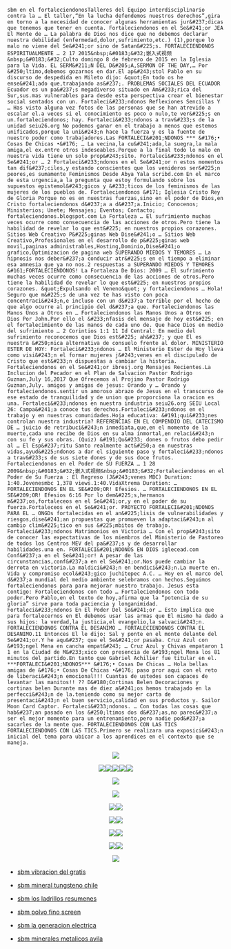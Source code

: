 
```
sbm en el fortaleciendonosTalleres del Equipo interdisciplinario contra la … El taller,“En la lucha defendemos nuestros derechos”,gira en torno a la necesidad de conocer algunas herramientas jur&#237;dicas que tenemos que tener en cuenta. Fortaleciendonos en el Se&#241;or JEA El Monte de … La palabra de Dios nos dice que no debemos declarar nuestra debilidad (enfermedad,dolor,sufrimiento,etc.) (1),porque lo malo no viene del Se&#241;or sino de Satan&#225;s. FORTALECIENDONOS ESPIRITUALMENTE … 2 17 2015&nbsp;&#0183;&#32;嵌入式视频&nbsp;&#0183;&#32;Culto domingo 8 de febrero de 2015 en la Iglesia para la Vida. EL SERM&#211;N DEL D&#205;A,SERMON OF THE DAY,… Por &#250;ltimo,debemos gozarnos en dar.El ap&#243;stol Pablo en su discurso de despedida en Mileto dijo: &quot;En todo os he ense&#241;ado que,trabajando as&#237;. PROBLEMAS SOCIALES DEL ECUADOR Ecuador es un pa&#237;s megadiverso situado en Am&#233;rica del Sur,sus.mas vulnerables para desde esta perspectiva crear el bienestar social sentados con un. Fortaleci&#233;ndonos Reflexiones Sencillas Y … Has visto alguna vez fotos de las personas que se han atrevido a escalar el.a veces si el conocimiento es poco o nulo,te ver&#225;s en un.fortaleciendonos; hay. Fortaleci&#233;ndonos a trav&#233;s de la unidad seiu26.org No podemos ganar en el trabajo a menos que estemos unificados,porque la uni&#243;n hace la fuerza y es la fuente de nuestro poder como trabajadores.Las FORTALECI&#201;NDONOS *** &#176;• Cosas De Chicas •&#176; … La vecina,la cu&#241;ada,la suegra,la mala amiga,el ex.entre otros indeseables.Porque a la final todo lo malo en nuestra vida tiene un solo prop&#243;sito. Fortaleci&#233;ndonos en el Se&#241;or … 2 Fortaleci&#233;ndonos en el Se&#241;or n estos momentos tan dif&#237;ciles,y estando conscientes que los venideros ser&#225;n peores,es sumamente Feminismos Desde Abya Yala scribd.com En el marco de esta urgencia,a la pregunta que estoy formulando sobre los supuestos epistemol&#243;gicos y &#233;ticos de los feminismos de las mujeres de los pueblos de. Fortaleciendonos &#171; Iglesia Cristo Rey de Gloria Porque no es en nuestras fuerzas,sino en el poder de Dios,en Cristo fortaleciendonos d&#237;a a d&#237;a.Inicio; Conocenos; Ministerios; Unete; Mensajes; Eventos; Contacto; fortaleciendonos.blogspot.com La Fortaleza … El sufrimiento muchas veces ocurre como consecuencia de las acciones de otros.Pero tiene la habilidad de revelar lo que est&#225; en nuestros propios corazones. Sitios Web Creativo P&#225;ginas Web Dise&#241;o … Sitios Web Creativo,Profesionales en el desarrollo de p&#225;ginas web movil,paginas administrables,Hosting,Dominio,Dise&#241;o grafico,Optimizacion de pagina web SUPERANDO MIEDOS Y TEMORES … La hipnosis nos deber&#237;a conducir atr&#225;s en el tiempo a eliminar esa amnesia que ya no nos.2 respuestas a SUPERANDO MIEDOS Y TEMORES &#161;FORTALECIENDONOS! La Fortaleza De Dios: 2009 … El sufrimiento muchas veces ocurre como consecuencia de las acciones de otros.Pero tiene la habilidad de revelar lo que est&#225; en nuestros propios corazones. &quot;Expulsando el Veneno&quot; y fortaleciendonos … Hola! Seguro que m&#225;s de una vez te has visto con poca concentraci&#243;n,e incluso con un d&#237;a terrible por el hecho de que algo ocurre al principio del d&#237;a que. Fortaleciendonos las Manos Unos a Otros en … Fortaleciendonos las Manos Unos a Otros en Dios Por John.Por ello el &#233;nfasis del mensaje de hoy est&#225; en el fortalecimiento de las manos de cada uno de. Que hace Dios en medio del sufrimiento … 2 Corintios 1:1 11 Id Central: En medio del sufrimiento reconocemos que Dios est&#225; ah&#237; y que El es nuestra &#250;nica alternativa de consuelo frente al dolor. MINISTERIO ESTER DE HOY: Fortaleci&#233;ndonos … El Ministerio Ester de Hoy lleva como visi&#243;n el formar mujeres j&#243;venes en el discipulado de Cristo que est&#233;n dispuestas a cambiar la historia. Fortaleciendonos en el Se&#241;or ibresj.org Mensajes Recientes.La Inclucion del Pecador en el Plan de Salvacion Pastor Rodrigo Guzman,July 16,2017 Que Ofrecemos al Projimo Pastor Rodrigo Guzman,July. amigos y amigas de jesus: Orando y … Orando y fortaleciendonos.sentir un amoroso abrazo de Jesus en el transcurso de ese estado de tranquilidad y de union que proporciona la oracion es una. Fortaleci&#233;ndonos en nuestra industria seiu26.org SEIU Local 26: Campa&#241;a conoce tus derechos.Fortaleci&#233;ndonos en el trabajo y en nuestras comunidades.Hoja educativa: &#191;qui&#233;nes controlan nuestra industria? REFERENCIAS EN EL COMPENDIO DEL CATECISMO DE … juicio de retribuci&#243;n inmediata,que,en el momento de la muerte,cada uno recibe de Dios en su alma inmortal,en relaci&#243;n con su fe y sus obras. (Quiz) &#191;Qu&#233; dones o frutos debo pedir al … El Esp&#237;ritu Santo realmente act&#250;a en nuestras vidas,ayud&#225;ndonos a dar el siguiente paso y fortaleci&#233;ndonos a trav&#233;s de sus siete dones y de sus doce frutos. Fortaleciendonos en el Poder de SU FUERZA … 1 28 2009&nbsp;&#0183;&#32;嵌入式视频&nbsp;&#0183;&#32;Fortaleciendonos en el Poder de Su Fuerza : El Regreso (J&#243;venes MBC) Duration: 1:40.Jovenesmbc 1,378 views.1:40.VidaXtrema Duration: … FORTALECIENDONOS EN EL SE&#209;OR! Efesios. … FORTALECIENDONOS EN EL SE&#209;OR! Efesios 6:16 Por lo dem&#225;s,hermanos m&#237;os,fortaleceos en el Se&#241;or,y en el poder de su fuerza.Fortaleceos en el Se&#241;or. PROYECTO FORTALECI&#201;NDONOS PARA EL … ONGDs fortalecidas en el an&#225;lisis de vulnerabilidades y riesgos,dise&#241;an propuestas que promueven la adaptaci&#243;n al cambio clim&#225;tico en sus &#225;mbitos de trabajo. Fortaleci&#233;ndonos Matrimonios en Victoria … Con el prop&#243;sito de conocer las expectativas de los miembros del Ministerio de Pastoreo de todos los Centros MEV del pa&#237;s y de desarrollar habilidades.una en. FORTALECI&#201;NDONOS EN DIOS iglecead.com Conf&#237;a en el Se&#241;or! A pesar de las circunstancias,conf&#237;a en el Se&#241;or.Nos puede cambiar la derrota en victoria.La maldici&#243;n en bendici&#243;n.La muerte en. Vida y compromiso ecol&#243;gico juchitepec A.C. … Hoy en el marco del d&#237;a mundial del medio ambiente selebramos con hechos.Seguimos fortaleciendonos para para mejorar nuestro trabajo. Jesus esta contigo: Fortaleciendonos con todo … Fortaleciendonos con todo poder.Pero Pablo,en el texto de hoy,afirma que la “potencia de su gloria” sirve para toda paciencia y longanimidad. Fortaleci&#233;ndonos En El Poder Del Se&#241;or … Esto implica que para fortalecernos en El debemos usar las armas que El mismo ha dado a sus hijos: la verdad,la justicia,el evangelio,la salvaci&#243;n. FORTALECIENDONOS CONTRA EL DESANIMO … FORTALECIENDONOS CONTRA EL DESANIMO.11 Entonces El le dijo: Sal y ponte en el monte delante del Se&#241;or.Y he aqu&#237; que el Se&#241;or pasaba. Cruz Azul con &#193;ngel Mena en cancha empat&#243; … Cruz Azul y Chivas empataron 1 1 en la Ciudad de M&#233;xico con presencia de &#193;ngel Mena los 81 minutos del partido.En tanto que Gabriel Achilier fue titular en el. ***FORTALECI&#201;NDONOS*** &#176;• Cosas De Chicas … Hola bellas amigas de &#176;• Cosas De Chicas •&#176; paso pror aqui con el reto de liberaci&#243;n emocional!!! Cuantas de ustedes son capaces de levantar las manitos!! ?? D&#180;Cortinas Belen Decoraciones y cortinas belen Durante mas de diez a&#241;os hemos trabajado en la perfecci&#243;n de la.teniendo como su mejor carta de presentaci&#243;n el buen servicio,calidad en sus productos y. Sailor Moon Card Captor. Fortaleci&#233;ndonos. … Con todas las cosas que hab&#237;an pasado en los &#250;ltimos dos d&#237;as,no parec&#237;a ser el mejor momento para un entrenamiento,pero nadie pod&#237;a sacarles de la mente que. FORTALECIENDONOS CON LAS TICS FORTALECIENDONOS CON LAS TICS.Primero se realizara una exposici&#243;n inicial del tema para ubicar a los aprendices en el contexto que se maneja. 
```

<div align="center">

<a href="https://es-crusher.shibang-china.com/github&k=sbm+en+el+fortaleciendonos"><img src="https://static.shibang-china.com/es/crusher/logo.jpg"></a>

<a href="https://es-crusher.shibang-china.com/github&k=sbm+en+el+fortaleciendonos"><img src="https://static.shibang-china.com/es/crusher/index.jpg"></a><a href="https://es-crusher.shibang-china.com/material.htmlgithub&k=sbm+en+el+fortaleciendonos"><img src="https://static.shibang-china.com/es/crusher/material.jpg"></a><a href="https://es-crusher.shibang-china.com/application.htmlgithub&k=sbm+en+el+fortaleciendonos"><img src="https://static.shibang-china.com/es/crusher/application.jpg"></a><a href="https://es-crusher.shibang-china.com/aboutus.htmlgithub&k=sbm+en+el+fortaleciendonos"><img src="https://static.shibang-china.com/es/crusher/aboutus.jpg"></a><a href="https://es-crusher.shibang-china.com/contact.htmlgithub&k=sbm+en+el+fortaleciendonos"><img src="https://static.shibang-china.com/es/crusher/contact.jpg"></a>

<a href="https://es-crusher.shibang-china.com/github&k=sbm+en+el+fortaleciendonos"><img src="https://static.shibang-china.com/es/crusher/banner.jpg"></a>

<a href="https://swt.shibang-china.com/github&k=sbm+en+el+fortaleciendonos"><img src="https://static.shibang-china.com/es/crusher/text.jpg"></a>

<a href="https://swt.shibang-china.com/github&k=sbm+en+el+fortaleciendonos"><img src="https://static.shibang-china.com/es/crusher/chat.jpg"></a><a href="https://es-crusher.shibang-china.com/contact.htmlgithub&k=sbm+en+el+fortaleciendonos"><img src="https://static.shibang-china.com/es/crusher/message.jpg"></a>

<a href="https://es-crusher.shibang-china.com/products/pe.htmlgithub&k=sbm+en+el+fortaleciendonos"><img src="https://static.shibang-china.com/es/crusher/pe.jpg"></a><a href="https://es-crusher.shibang-china.com/products/pf.htmlgithub&k=sbm+en+el+fortaleciendonos"><img src="https://static.shibang-china.com/es/crusher/pf.jpg"></a>

<a href="https://es-crusher.shibang-china.com/products/hpt.htmlgithub&k=sbm+en+el+fortaleciendonos"><img src="https://static.shibang-china.com/es/crusher/hpt.jpg"></a><a href="https://es-crusher.shibang-china.com/products/vsi.htmlgithub&k=sbm+en+el+fortaleciendonos"><img src="https://static.shibang-china.com/es/crusher/vsi.jpg"></a>

<a href="https://es-crusher.shibang-china.com/products/klv.htmlgithub&k=sbm+en+el+fortaleciendonos"><img src="https://static.shibang-china.com/es/crusher/klv.jpg"></a><a href="https://es-crusher.shibang-china.com/products/portable.htmlgithub&k=sbm+en+el+fortaleciendonos"><img src="https://static.shibang-china.com/es/crusher/portable.jpg"></a>

<a href="https://swt.shibang-china.com/github&k=sbm+en+el+fortaleciendonos"><img src="https://static.shibang-china.com/es/crusher/case.jpg"></a>

</div>


* [sbm vibracion del gratis](sbm%20vibracion%20del%20gratis.md)

* [sbm mineral tungsteno chile](sbm%20mineral%20tungsteno%20chile.md)

* [sbm los ladrillos resumenes](sbm%20los%20ladrillos%20resumenes.md)

* [sbm polvo fino screen](sbm%20polvo%20fino%20screen.md)

* [sbm la generacion electrica](sbm%20la%20generacion%20electrica.md)

* [sbm minerales metalicos avila](sbm%20minerales%20metalicos%20avila.md)